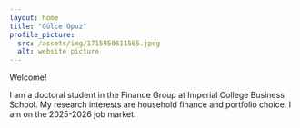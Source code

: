 ```yaml
---
layout: home
title: "Gülce Opuz"
profile_picture:
  src: /assets/img/1715950611565.jpeg
  alt: website picture
---
```


<p>
  Welcome! 
</p>

<p>
 I am a doctoral student in the Finance Group at Imperial College Business School. My research interests are household finance and portfolio choice. I am on the 2025-2026 job market.
</p>


